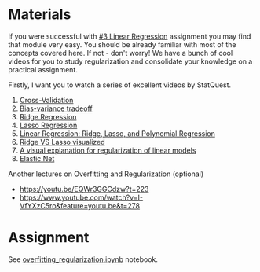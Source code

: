 # Materials

If you were successful with [#3 Linear Regression](../3_linear_regression) assignment you may find that module very easy. You should be already familiar with most of the concepts covered here. If not - don't worry! We have a bunch of cool videos for you to study regularization and consolidate your knowledge on a practical assignment.

Firstly, I want you to watch a series of excellent videos by StatQuest.

1. [Cross-Validation](https://www.youtube.com/watch?v=fSytzGwwBVw&list=PLblh5JKOoLUICTaGLRoHQDuF_7q2GfuJF&index=3)
2. [Bias-variance tradeoff](https://www.youtube.com/watch?v=EuBBz3bI-aA&list=PLblh5JKOoLUICTaGLRoHQDuF_7q2GfuJF&index=5&ab_channel=StatQuestwithJoshStarmer)
3. [Ridge Regression](https://www.youtube.com/watch?v=Q81RR3yKn30&list=PLblh5JKOoLUICTaGLRoHQDuF_7q2GfuJF&index=24&ab_channel=StatQuestwithJoshStarmer)
4. [Lasso Regression](https://www.youtube.com/watch?v=NGf0voTMlcs&list=PLblh5JKOoLUICTaGLRoHQDuF_7q2GfuJF&index=24&ab_channel=StatQuestwithJoshStarmer)
5. [Linear Regression: Ridge, Lasso, and Polynomial Regression](https://www.coursera.org/lecture/python-machine-learning/linear-regression-ridge-lasso-and-polynomial-regression-M7yUQ)
6. [Ridge VS Lasso visualized](https://www.youtube.com/watch?v=Xm2C_gTAl8c&list=PLblh5JKOoLUICTaGLRoHQDuF_7q2GfuJF&index=26)
7. [A visual explanation for regularization of linear models](https://explained.ai/regularization/index.html)
8. [Elastic Net](https://www.youtube.com/watch?v=1dKRdX9bfIo&list=PLblh5JKOoLUICTaGLRoHQDuF_7q2GfuJF&index=27)


Another lectures on Overfitting and Regularization (optional)

- https://youtu.be/EQWr3GGCdzw?t=223
- https://www.youtube.com/watch?v=I-VfYXzC5ro&feature=youtu.be&t=278


# Assignment

See [overfitting_regularization.ipynb](./overfitting_regularization.ipynb) notebook.